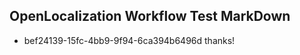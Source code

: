 ## OpenLocalization Workflow Test MarkDown
* bef24139-15fc-4bb9-9f94-6ca394b6496d thanks!

<!--HONumber=Aug16_HO3-->


